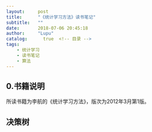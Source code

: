 ```yaml
---
layout:     post
title:      "《统计学习方法》读书笔记"
subtitle:   ""
date:       2018-07-06 20:45:18
author:     "Lupu"
catalog:      true  <!-- 目录 -->
tags:
    - 统计学习
    - 读书笔记
    - 算法
---
```


<!-- latex格式 -->
<script src="https://cdnjs.cloudflare.com/ajax/libs/mathjax/2.7.0/MathJax.js?config=TeX-AMS-MML_HTMLorMML" type="text/javascript"></script>
<!-- latex格式 -->

## 0.书籍说明
所读书籍为李航的《统计学习方法》，版次为2012年3月第1版。
## 决策树







